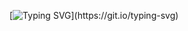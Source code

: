 [![Typing SVG](https://readme-typing-svg.herokuapp.com?color=%231600F7&size=24&duration=4565&width=500&lines=welcome+to+the+dark...)](https://git.io/typing-svg)

